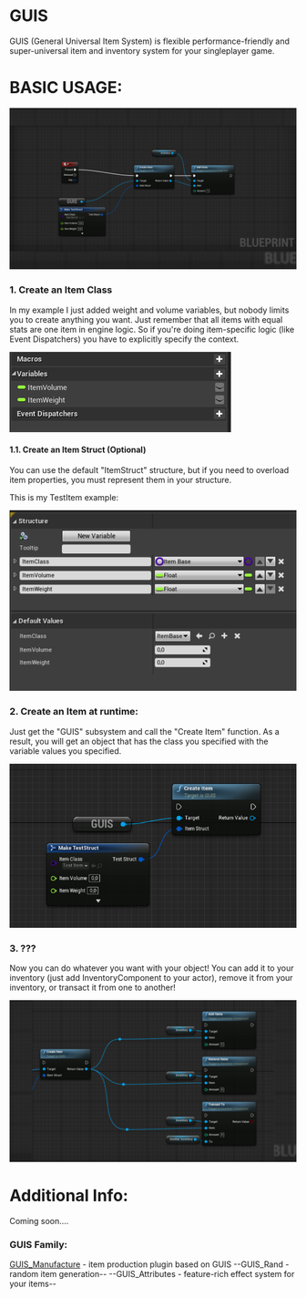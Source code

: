 ﻿# GUIS

GUIS (General Universal Item System) is flexible performance-friendly and super-universal item and inventory system for your singleplayer game.

# BASIC USAGE:

![alt text](https://github.com/CayzerOK/GUIS/blob/master/Docs/basic_usage.png "Item Class Example")

### 1. Create an Item Class
In my example I just added weight and volume variables, but nobody limits you to create anything you want. Just remember that all items with equal stats are one item in engine logic. So if you're doing item-specific logic (like Event Dispatchers) you have to explicitly specify the context.

![alt text](https://github.com/CayzerOK/GUIS/blob/master/Docs/test_stats.png "Item Class Example")

#### 1.1. Create an Item Struct (Optional)
You can use the default "ItemStruct" structure, but if you need to overload item properties, you must represent them in your structure.

This is my TestItem example:

![alt text](https://github.com/CayzerOK/GUIS/blob/master/Docs/example_struct.png "Item Structure Example")

### 2. Create an Item at runtime:
Just get the "GUIS" subsystem and call the "Create Item" function.
As a result, you will get an object that has the class you specified with the variable values you specified.

![alt text](https://github.com/CayzerOK/GUIS/blob/master/Docs/item_creation.png "Item Creation")

### 3. ???
Now you can do whatever you want with your object! You can add it to your inventory (just add InventoryComponent to your actor), remove it from your inventory, or transact it from one to another!

![alt text](https://github.com/CayzerOK/GUIS/blob/master/Docs/invventory_functions.png "Inventory Functions")

# Additional Info:

Coming soon....

### GUIS Family:
[GUIS_Manufacture](https://github.com/CayzerOK/Manufacture_Core) - item production plugin based on GUIS
--GUIS_Rand - random item generation--
--GUIS_Attributes - feature-rich effect system for your items--
